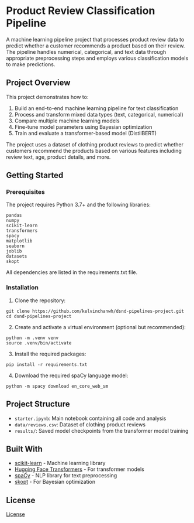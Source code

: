 # Product Review Classification Pipeline

A machine learning pipeline project that processes product review data to predict whether a customer recommends a product based on their review. The pipeline handles numerical, categorical, and text data through appropriate preprocessing steps and employs various classification models to make predictions.

## Project Overview

This project demonstrates how to:
1. Build an end-to-end machine learning pipeline for text classification
2. Process and transform mixed data types (text, categorical, numerical)
3. Compare multiple machine learning models
4. Fine-tune model parameters using Bayesian optimization
5. Train and evaluate a transformer-based model (DistilBERT)

The project uses a dataset of clothing product reviews to predict whether customers recommend the products based on various features including review text, age, product details, and more.

## Getting Started

### Prerequisites

The project requires Python 3.7+ and the following libraries:

```
pandas
numpy
scikit-learn
transformers
spacy
matplotlib
seaborn
joblib
datasets
skopt
```

All dependencies are listed in the requirements.txt file.

### Installation

1. Clone the repository:
```
git clone https://github.com/kelvinchanwh/dsnd-pipelines-project.git
cd dsnd-pipelines-project
```

2. Create and activate a virtual environment (optional but recommended):
```
python -m .venv venv
source .venv/bin/activate
```

3. Install the required packages:
```
pip install -r requirements.txt
```

4. Download the required spaCy language model:
```
python -m spacy download en_core_web_sm
```

## Project Structure

- `starter.ipynb`: Main notebook containing all code and analysis
- `data/reviews.csv`: Dataset of clothing product reviews
- `results/`: Saved model checkpoints from the transformer model training

## Built With

* [scikit-learn](https://scikit-learn.org/) - Machine learning library
* [Hugging Face Transformers](https://huggingface.co/transformers/) - For transformer models
* [spaCy](https://spacy.io/) - NLP library for text preprocessing
* [skopt](https://scikit-optimize.github.io/stable/) - For Bayesian optimization

## License

[License](LICENSE.txt)
